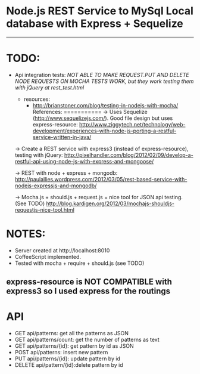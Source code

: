 Node.js REST Service to MySql Local database with Express + Sequelize
=====================================================================
----------------
TODO:
=====
- Api integration tests:
	*NOT ABLE TO MAKE REQUEST.PUT AND DELETE NODE REQUESTS ON MOCHA TESTS WORK, but they work testing them with jQuery at rest_test.html*
	- resources:
		- http://brianstoner.com/blog/testing-in-nodejs-with-mocha/
References:
===========
	-> Uses Sequelize (http://www.sequelizejs.com/). Good file design but uses express-resource: http://www.ziggytech.net/technology/web-development/experiences-with-node-js-porting-a-restful-service-written-in-java/

	-> Create a REST service with express3 (instead of express-resource), testing with jQuery: http://pixelhandler.com/blog/2012/02/09/develop-a-restful-api-using-node-js-with-express-and-mongoose/

	-> REST with node + express + mongodb: http://paulallies.wordpress.com/2012/03/05/rest-based-service-with-nodejs-expressjs-and-mongodb/

	-> Mocha.js + should.js + request.js = nice tool for JSON api testing. (See TODO) http://blog.kardigen.org/2012/03/mochajs-shouldjs-requestjs-nice-tool.html

NOTES:
=====
- Server created at http://localhost:8010
- CoffeeScript implemented.
- Tested with mocha + require + should.js (see TODO)

express-resource is NOT COMPATIBLE with express3 so I used express for the routings
----------------
API
===
- GET api/patterns: 			get all the patterns as JSON
- GET api/patterns/count: get the number of patterns as text
- GET api/patterns/{id}: 	get pattern by id as JSON
- POST api/patterns: 			insert new pattern
- PUT api/patterns/{id}: 	update pattern by id
- DELETE api/pattern/{id}:delete pattern by id




